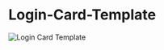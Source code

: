 # Login-Card-Template
<img alt="Login Card Template" width=" " src="https://user-images.githubusercontent.com/52012982/138570694-1df9fa84-d041-484e-b34a-f134192db45a.PNG" align=" ">
